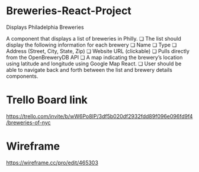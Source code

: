 # Breweries-React-Project
Displays Philadelphia Breweries

A component that displays a list of breweries in Philly.
❏ The list should display the following information for each brewery
❏ Name
❏ Type
❏ Address (Street, City, State, Zip)
❏ Website URL (clickable)
❏ Pulls directly from the OpenBreweryDB API
❏ A map indicating the brewery’s location using latitude and longitude using Google Map React.
❏ User should be able to navigate back and forth between the list and brewery details components.


# Trello Board link
https://trello.com/invite/b/wW6Po8IP/3df5b020df2932fdd89f096e096fd9f4/breweries-of-nyc

# Wireframe 
https://wireframe.cc/pro/edit/465303
